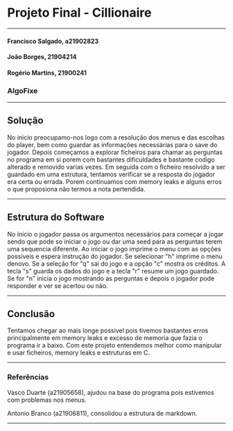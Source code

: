 # Projeto Final - Cillionaire
***
#### Francisco Salgado, a21902823
#### João Borges, 21904214
#### Rogério Martins, 21900241

### AlgoFixe

***
## Solução
No inicio preocupamo-nos logo com a resolução dos menus e das escolhas do player, bem como guardar as informações necessárias para o save do jogador.
Depois começamos a explorar ficheiros para chamar as perguntas no programa em si porem com bastantes dificuldades e bastante codigo alterado e removido varias vezes. Em seguida com o ficheiro resolvido a ser guardado em uma estrutura, tentamos verificar se a resposta do jogador era certa ou errada. 
Porem continuamos com memory leaks e alguns erros o que proposiona não termos a nota pertendida.

***
## Estrutura do Software
No inicio o jogador passa os argumentos necessários para começar a jogar sendo que pode so iniciar o jogo ou dar uma seed para as perguntas terem uma sequencia diferente. Ao iniciar o jogo imprime o menu com as opções possiveis e espera instrução do jogador. Se selecionar "h" imprime o menu denovo. Se a seleção for "q" sai do jogo e a opção "c" mostra os créditos. A tecla "s" guarda os dados do jogo e a tecla "r" resume um jogo guardado. Se for "n" inicia o jogo mostrando as perguntas e depois o jogador pode responder e ver se acertou ou não.

***



## Conclusão
Tentamos chegar ao mais longe possivel pois tivemos bastantes erros principalmente em memory leaks e excesso de memoria que fazia o programa ir a baixo.
Com este projeto entendemos melhor como manipular e usar ficheiros, memory leaks e estruturas em C.
***
### Referências

Vasco Duarte (a21905658), ajudou na base do programa pois estivemos com problemas nos menus.

Antonio Branco (a21906811), consolidou a estrutura de markdown.

***